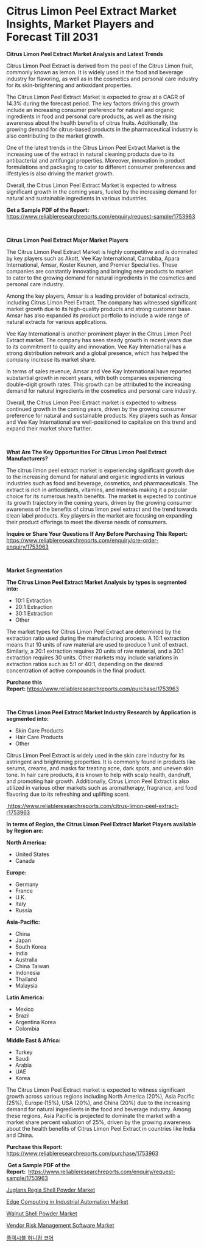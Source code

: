<p><h1>Citrus Limon Peel Extract Market Insights, Market Players and Forecast Till 2031</h1></p><p><strong>Citrus Limon Peel Extract Market Analysis and Latest Trends</strong></p>
<p><p>Citrus Limon Peel Extract is derived from the peel of the Citrus Limon fruit, commonly known as lemon. It is widely used in the food and beverage industry for flavoring, as well as in the cosmetics and personal care industry for its skin-brightening and antioxidant properties.</p><p>The Citrus Limon Peel Extract Market is expected to grow at a CAGR of 14.3% during the forecast period. The key factors driving this growth include an increasing consumer preference for natural and organic ingredients in food and personal care products, as well as the rising awareness about the health benefits of citrus fruits. Additionally, the growing demand for citrus-based products in the pharmaceutical industry is also contributing to the market growth.</p><p>One of the latest trends in the Citrus Limon Peel Extract Market is the increasing use of the extract in natural cleaning products due to its antibacterial and antifungal properties. Moreover, innovation in product formulations and packaging to cater to different consumer preferences and lifestyles is also driving the market growth.</p><p>Overall, the Citrus Limon Peel Extract Market is expected to witness significant growth in the coming years, fueled by the increasing demand for natural and sustainable ingredients in various industries.</p></p>
<p><strong>Get a Sample PDF of the Report:&nbsp;</strong> <a href="https://www.reliableresearchreports.com/enquiry/request-sample/1753963">https://www.reliableresearchreports.com/enquiry/request-sample/1753963</a></p>
<p>&nbsp;</p>
<p><strong>Citrus Limon Peel Extract Major Market Players</strong></p>
<p><p>The Citrus Limon Peel Extract Market is highly competitive and is dominated by key players such as Akott, Vee Kay International, Carrubba, Apara International, Amsar, Koster Keunen, and Premier Specialties. These companies are constantly innovating and bringing new products to market to cater to the growing demand for natural ingredients in the cosmetics and personal care industry.</p><p>Among the key players, Amsar is a leading provider of botanical extracts, including Citrus Limon Peel Extract. The company has witnessed significant market growth due to its high-quality products and strong customer base. Amsar has also expanded its product portfolio to include a wide range of natural extracts for various applications.</p><p>Vee Kay International is another prominent player in the Citrus Limon Peel Extract market. The company has seen steady growth in recent years due to its commitment to quality and innovation. Vee Kay International has a strong distribution network and a global presence, which has helped the company increase its market share.</p><p>In terms of sales revenue, Amsar and Vee Kay International have reported substantial growth in recent years, with both companies experiencing double-digit growth rates. This growth can be attributed to the increasing demand for natural ingredients in the cosmetics and personal care industry.</p><p>Overall, the Citrus Limon Peel Extract market is expected to witness continued growth in the coming years, driven by the growing consumer preference for natural and sustainable products. Key players such as Amsar and Vee Kay International are well-positioned to capitalize on this trend and expand their market share further.</p></p>
<p>&nbsp;</p>
<p><strong>What Are The Key Opportunities For Citrus Limon Peel Extract Manufacturers?</strong></p>
<p><p>The citrus limon peel extract market is experiencing significant growth due to the increasing demand for natural and organic ingredients in various industries such as food and beverage, cosmetics, and pharmaceuticals. The extract is rich in antioxidants, vitamins, and minerals making it a popular choice for its numerous health benefits. The market is expected to continue its growth trajectory in the coming years, driven by the growing consumer awareness of the benefits of citrus limon peel extract and the trend towards clean label products. Key players in the market are focusing on expanding their product offerings to meet the diverse needs of consumers.</p></p>
<p><strong>Inquire or Share Your Questions If Any Before Purchasing This Report:</strong> <a href="https://www.reliableresearchreports.com/enquiry/pre-order-enquiry/1753963">https://www.reliableresearchreports.com/enquiry/pre-order-enquiry/1753963</a></p>
<p>&nbsp;</p>
<p><strong>Market Segmentation</strong></p>
<p><strong>The Citrus Limon Peel Extract Market Analysis by types is segmented into:</strong></p>
<p><ul><li>10:1 Extraction</li><li>20:1 Extraction</li><li>30:1 Extraction</li><li>Other</li></ul></p>
<p><p>The market types for Citrus Limon Peel Extract are determined by the extraction ratio used during the manufacturing process. A 10:1 extraction means that 10 units of raw material are used to produce 1 unit of extract. Similarly, a 20:1 extraction requires 20 units of raw material, and a 30:1 extraction requires 30 units. Other markets may include variations in extraction ratios such as 5:1 or 40:1, depending on the desired concentration of active compounds in the final product.</p></p>
<p><strong>Purchase this Report:&nbsp;</strong><a href="https://www.reliableresearchreports.com/purchase/1753963">https://www.reliableresearchreports.com/purchase/1753963</a></p>
<p>&nbsp;</p>
<p><strong>The Citrus Limon Peel Extract Market Industry Research by Application is segmented into:</strong></p>
<p><ul><li>Skin Care Products</li><li>Hair Care Products</li><li>Other</li></ul></p>
<p><p>Citrus Limon Peel Extract is widely used in the skin care industry for its astringent and brightening properties. It is commonly found in products like serums, creams, and masks for treating acne, dark spots, and uneven skin tone. In hair care products, it is known to help with scalp health, dandruff, and promoting hair growth. Additionally, Citrus Limon Peel Extract is also utilized in various other markets such as aromatherapy, fragrance, and food flavoring due to its refreshing and uplifting scent.</p></p>
<p><a href="https://www.reliableresearchreports.com/citrus-limon-peel-extract-r1753963">&nbsp;https://www.reliableresearchreports.com/citrus-limon-peel-extract-r1753963</a></p>
<p><strong>In terms of Region, the Citrus Limon Peel Extract Market Players available by Region are:</strong></p>
<p>
    <p> <strong> North America: </strong>
        <ul>
            <li>United States</li>
            <li>Canada</li>
        </ul>
        </p> 
    <p> <strong> Europe: </strong>
        <ul>
            <li>Germany</li>
            <li>France</li>
            <li>U.K.</li>
            <li>Italy</li>
            <li>Russia</li>
        </ul>
        </p> 
    <p> <strong> Asia-Pacific: </strong>
        <ul>
            <li>China</li>
            <li>Japan</li>
            <li>South Korea</li>
            <li>India</li>
            <li>Australia</li>
            <li>China Taiwan</li>
            <li>Indonesia</li>
            <li>Thailand</li>
            <li>Malaysia</li>
        </ul>
        </p> 
    <p> <strong> Latin America: </strong>
        <ul>
            <li>Mexico</li>
            <li>Brazil</li>
            <li>Argentina Korea</li>
            <li>Colombia</li>
        </ul>
        </p> 
    <p> <strong> Middle East & Africa: </strong>
        <ul>
            <li>Turkey</li>
            <li>Saudi</li>
            <li>Arabia</li>
            <li>UAE</li>
            <li>Korea</li>
        </ul>
    </p>
    </p>
<p><p>The Citrus Limon Peel Extract market is expected to witness significant growth across various regions including North America (20%), Asia Pacific (25%), Europe (15%), USA (20%), and China (20%) due to the increasing demand for natural ingredients in the food and beverage industry. Among these regions, Asia Pacific is projected to dominate the market with a market share percent valuation of 25%, driven by the growing awareness about the health benefits of Citrus Limon Peel Extract in countries like India and China.</p></p>
<p><strong>Purchase this Report: </strong><a href="https://www.reliableresearchreports.com/purchase/1753963">https://www.reliableresearchreports.com/purchase/1753963</a></p>
<p>&nbsp;<strong>Get a Sample PDF of the Report:&nbsp;&nbsp;</strong><a href="https://www.reliableresearchreports.com/enquiry/request-sample/1753963">https://www.reliableresearchreports.com/enquiry/request-sample/1753963</a></p>
<p><strong></strong></p>
<p><p><a href="https://github.com/provorikovar/Market-Research-Report-List-4/blob/main/juglans-regia-shell-powder-market.md">Juglans Regia Shell Powder Market</a></p><p><a href="https://www.linkedin.com/pulse/edge-computing-industrial-automation-market-size-cagr-trends-2024-2030-lt4le">Edge Computing in Industrial Automation Market</a></p><p><a href="https://github.com/angelajermaine/Market-Research-Report-List-3/blob/main/walnut-shell-powder-market.md">Walnut Shell Powder Market</a></p><p><a href="https://www.linkedin.com/pulse/vendor-risk-management-software-market-size-outlook-forecast-2024-wuihe">Vendor Risk Management Software Market</a></p><p><a href="https://github.com/vsr06p4p49/Market-Research-Report-List-2/blob/main/135641152192.md">플렉시블 허니컴 코어</a></p></p>